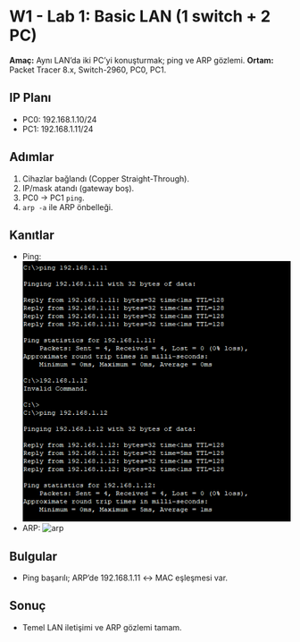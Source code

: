 # W1 - Lab 1: Basic LAN (1 switch + 2 PC)

**Amaç:** Aynı LAN’da iki PC’yi konuşturmak; ping ve ARP gözlemi.
**Ortam:** Packet Tracer 8.x, Switch-2960, PC0, PC1.

## IP Planı
- PC0: 192.168.1.10/24
- PC1: 192.168.1.11/24

## Adımlar
1) Cihazlar bağlandı (Copper Straight-Through).
2) IP/mask atandı (gateway boş).
3) PC0 → PC1 `ping`.
4) `arp -a` ile ARP önbelleği.

## Kanıtlar
- Ping: ![ping](../diagrams/w1-lab1-ping.png)
- ARP: ![arp](../diagrams/w1-lab1-arp.png)

## Bulgular
- Ping başarılı; ARP’de 192.168.1.11 ↔ MAC eşleşmesi var.

## Sonuç
- Temel LAN iletişimi ve ARP gözlemi tamam.
